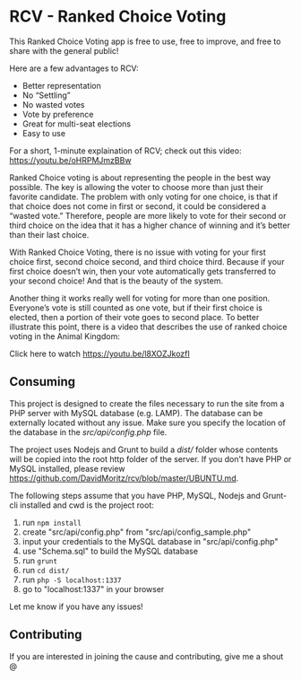 # RCV - Ranked Choice Voting
This Ranked Choice Voting app is free to use, free to improve, and free to share with the general public!

Here are a few advantages to RCV:
* Better representation
* No “Settling”
* No wasted votes
* Vote by preference
* Great for multi-seat elections
* Easy to use

For a short, 1-minute explaination of RCV; check out this video: <https://youtu.be/oHRPMJmzBBw>

Ranked Choice voting is about representing the people in the best way possible. The key is allowing the voter to choose more than just their favorite candidate. The problem with only voting for one choice, is that if that choice does not come in first or second, it could be considered a “wasted vote.” Therefore, people are more likely to vote for their second or third choice on the idea that it has a higher chance of winning and it’s better than their last choice.

With Ranked Choice Voting, there is no issue with voting for your first choice first, second choice second, and third choice third. Because if your first choice doesn’t win, then your vote automatically gets transferred to your second choice! And that is the beauty of the system.

Another thing it works really well for voting for more than one position. Everyone’s vote is still counted as one vote, but if their first choice is elected, then a portion of their vote goes to second place. To better illustrate this point, there is a video that describes the use of ranked choice voting in the Animal Kingdom:

Click here to watch <https://youtu.be/l8XOZJkozfI>

## Consuming
This project is designed to create the files necessary to run the site from a PHP server with MySQL database (e.g. LAMP). The database can be externally located without any issue. Make sure you specify the location of the database in the *src/api/config.php* file.

The project uses Nodejs and Grunt to build a *dist/* folder whose contents will be copied into the root http folder of the server. If you don't have PHP or MySQL installed, please review <https://github.com/DavidMoritz/rcv/blob/master/UBUNTU.md>.

The following steps assume that you have PHP, MySQL, Nodejs and Grunt-cli installed and cwd is the project root:

1) run `npm install`
2) create "src/api/config.php" from "src/api/config_sample.php"
3) input your credentials to the MySQL database in "src/api/config.php"
4) use "Schema.sql" to build the MySQL database
5) run `grunt`
6) run `cd dist/`
7) run `php -S localhost:1337`
8) go to "localhost:1337" in your browser

Let me know if you have any issues!

## Contributing

If you are interested in joining the cause and contributing, give me a shout @
